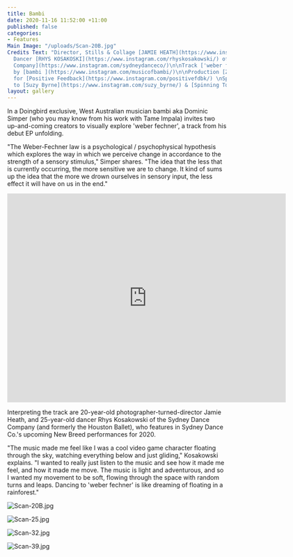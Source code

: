 ```yaml
---
title: Bambi
date: 2020-11-16 11:52:00 +11:00
published: false
categories:
- Features
Main Image: "/uploads/Scan-20B.jpg"
Credits Text: "Director, Stills & Collage [JAMIE HEATH](https://www.instagram.com/jamie_heath/)
  Dancer [RHYS KOSAKOSKI](https://www.instagram.com/rhyskosakowski/) of [Sydney Dance
  Company](https://www.instagram.com/sydneydanceco/)\n\nTrack ['weber fechner'](https://open.spotify.com/album/431t0HngLTPT6C3BUMJP1j?highlight=spotify:track:7EDASteztefYPZV2Hsj7Os)
  by [bambi ](https://www.instagram.com/musicofbambi/)\n\nProduction [Zac Bayly](https://www.instagram.com/zacbayly/)
  for [Positive Feedback](https://www.instagram.com/positivefdbk/) \nSpecial thanks
  to [Suzy Byrne](https://www.instagram.com/suzy_byrne/) & [Spinning Top](https://www.instagram.com/spinningtopmusic/)\n\n"
layout: gallery
---
```


In a Doingbird exclusive, West Australian musician bambi aka Dominic Simper (who you may know from his work with Tame Impala) invites two up-and-coming creators to visually explore 'weber fechner', a track from his debut EP unfolding.

"The Weber-Fechner law is a psychological / psychophysical hypothesis which explores the way in which we perceive change in accordance to the strength of a sensory stimulus," Simper shares. "The idea that the less that is currently occurring, the more sensitive we are to change. It kind of sums up the idea that the more we drown ourselves in sensory input, the less effect it will have on us in the end." 

<iframe src="https://player.vimeo.com/video/480109746" width="640" height="480" frameborder="0" allow="autoplay; fullscreen" allowfullscreen></iframe>


Interpreting the track are 20-year-old photographer-turned-director Jamie Heath, and 25-year-old dancer Rhys Kosakowski of the Sydney Dance Company (and formerly the Houston Ballet), who features in Sydney Dance Co.'s upcoming New Breed performances  for 2020. 

"The music made me feel like I was a cool video game character floating through the sky, watching everything below and just gliding," Kosakowski explains. "I wanted to really just listen to the music and see how it made me feel, and how it made me move. The music is light and adventurous, and so I wanted my movement to be soft, flowing through the space with random turns and leaps. Dancing to 'weber fechner' is like dreaming of floating in a rainforest." 

![Scan-20B.jpg](/uploads/Scan-20B.jpg)

![Scan-25.jpg](/uploads/Scan-25.jpg)

![Scan-32.jpg](/uploads/Scan-32.jpg)

![Scan-39.jpg](/uploads/Scan-39.jpg)